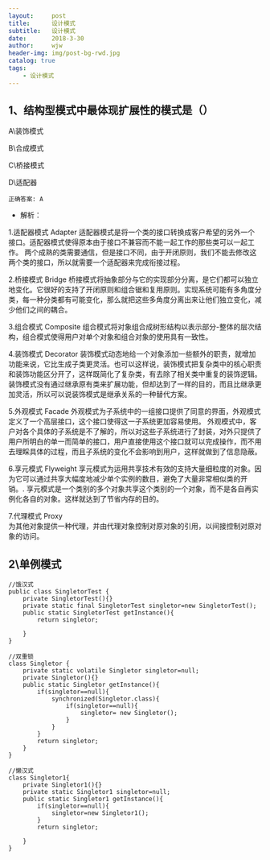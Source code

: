 ```yaml
---
layout:     post
title:      设计模式
subtitle:   设计模式     
date:       2018-3-30 
author:     wjw
header-img: img/post-bg-rwd.jpg 
catalog: true
tags:
    - 设计模式
--- 
```


## 1、结构型模式中最体现扩展性的模式是（）

A\装饰模式

B\合成模式

C\桥接模式

D\适配器

`正确答案: A  `

- 解析：

 1.适配器模式 Adapter
  适配器模式是将一个类的接口转换成客户希望的另外一个接口。适配器模式使得原本由于接口不兼容而不能一起工作的那些类可以一起工作。
  两个成熟的类需要通信，但是接口不同，由于开闭原则，我们不能去修改这两个类的接口，所以就需要一个适配器来完成衔接过程。
  
2.桥接模式 Bridge
  桥接模式将抽象部分与它的实现部分分离，是它们都可以独立地变化。它很好的支持了开闭原则和组合锯和复用原则。实现系统可能有多角度分类，每一种分类都有可能变化，那么就把这些多角度分离出来让他们独立变化，减少他们之间的耦合。
  
3.组合模式 Composite
  组合模式将对象组合成树形结构以表示部分-整体的层次结构，组合模式使得用户对单个对象和组合对象的使用具有一致性。
  
4.装饰模式 Decorator
装饰模式动态地给一个对象添加一些额外的职责，就增加功能来说，它比生成子类更灵活。也可以这样说，装饰模式把复杂类中的核心职责和装饰功能区分开了，这样既简化了复杂类，有去除了相关类中重复的装饰逻辑。 装饰模式没有通过继承原有类来扩展功能，但却达到了一样的目的，而且比继承更加灵活，所以可以说装饰模式是继承关系的一种替代方案。

5.外观模式 Facade
 外观模式为子系统中的一组接口提供了同意的界面，外观模式定义了一个高层接口，这个接口使得这一子系统更加容易使用。
外观模式中，客户对各个具体的子系统是不了解的，所以对这些子系统进行了封装，对外只提供了用户所明白的单一而简单的接口，用户直接使用这个接口就可以完成操作，而不用去理睬具体的过程，而且子系统的变化不会影响到用户，这样就做到了信息隐蔽。

6.享元模式 Flyweight
 享元模式为运用共享技术有效的支持大量细粒度的对象。因为它可以通过共享大幅度地减少单个实例的数目，避免了大量非常相似类的开销。.
  享元模式是一个类别的多个对象共享这个类别的一个对象，而不是各自再实例化各自的对象。这样就达到了节省内存的目的。
  
7.代理模式 Proxy   
为其他对象提供一种代理，并由代理对象控制对原对象的引用，以间接控制对原对象的访问。

## 2\单例模式

```
//饿汉式
public class SingletorTest {
	private SingletorTest(){}
	private static final SingletorTest singletor=new SingletorTest();
	public static SingletorTest getInstance(){
		return singletor;
		
	}
}
```
```
//双重锁
class Singletor {
	private static volatile Singletor singletor=null;
	private Singletor(){}
	public static Singletor getInstance(){
		if(singletor==null){
			synchronized(Singletor.class){
				if(singletor==null){
					singletor= new Singletor();
				}
			}
		}
		return singletor;	
	}
}
```
```
//懒汉式
class Singletor1{
	private Singletor1(){}
	private static Singletor1 singletor=null;
	public static Singletor1 getInstance(){
		if(singletor==null){
			singletor=new Singletor1();
		}
		return singletor;
		
	}
}
```
